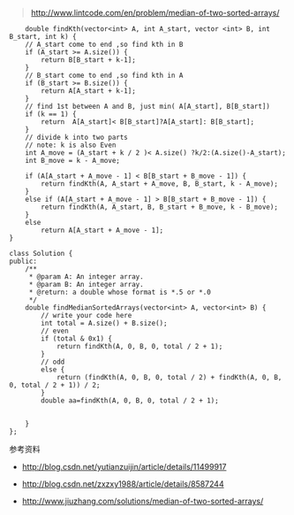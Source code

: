 	
>http://www.lintcode.com/en/problem/median-of-two-sorted-arrays/
	
		double findKth(vector<int> A, int A_start, vector <int> B, int B_start, int k) {
	    // A_start come to end ,so find kth in B
	    if (A_start >= A.size()) {
	        return B[B_start + k-1];
	    }
	    // B_start come to end ,so find kth in A
	    if (B_start >= B.size()) {
	        return A[A_start + k-1];
	    }
	    // find 1st between A and B, just min( A[A_start], B[B_start])
	    if (k == 1) {
	        return  A[A_start]< B[B_start]?A[A_start]: B[B_start];
	    }
	    // divide k into two parts
	    // note: k is also Even
	    int A_move = (A_start + k / 2 )< A.size() ?k/2:(A.size()-A_start);
	    int B_move = k - A_move;
	    
	    if (A[A_start + A_move - 1] < B[B_start + B_move - 1]) {
	        return findKth(A, A_start + A_move, B, B_start, k - A_move);
	    }
	    else if (A[A_start + A_move - 1] > B[B_start + B_move - 1]) {
	        return findKth(A, A_start, B, B_start + B_move, k - B_move);
	    }
	    else
	        return A[A_start + A_move - 1];
	}
	
	class Solution {
	public:
	    /**
	     * @param A: An integer array.
	     * @param B: An integer array.
	     * @return: a double whose format is *.5 or *.0
	     */
	    double findMedianSortedArrays(vector<int> A, vector<int> B) {
	        // write your code here
	        int total = A.size() + B.size();
	        // even
	        if (total & 0x1) {
	            return findKth(A, 0, B, 0, total / 2 + 1);
	        }
	        // odd
	        else {
	            return (findKth(A, 0, B, 0, total / 2) + findKth(A, 0, B, 0, total / 2 + 1)) / 2;
	        }
	        double aa=findKth(A, 0, B, 0, total / 2 + 1);
	  
	    
	    }
	};	
	
	
参考资料

+ http://blog.csdn.net/yutianzuijin/article/details/11499917

+ http://blog.csdn.net/zxzxy1988/article/details/8587244
+ http://www.jiuzhang.com/solutions/median-of-two-sorted-arrays/
